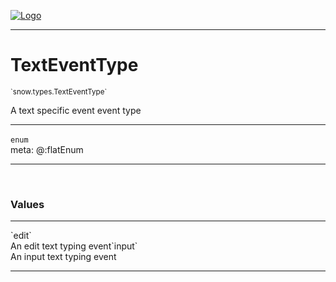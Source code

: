 
[![Logo](../../../images/logo.png)](../../../api/index.html)

---



<h1>TextEventType</h1>
<small>`snow.types.TextEventType`</small>

A text specific event event type

---

`enum`
<span class="meta">
<br/>meta: @:flatEnum
</span>


---

&nbsp;
&nbsp;

<h3>Values</h3> <hr/><span class="member signature apipage">`edit`<br/> </span>
        <span class="small_desc_flat">An edit text typing event</span><span class="member signature apipage">`input`<br/> </span>
        <span class="small_desc_flat">An input text typing event</span>







---

&nbsp;
&nbsp;
&nbsp;
&nbsp;
